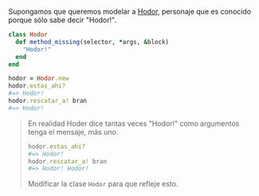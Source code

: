 Supongamos que queremos modelar a [Hodor](https://es.wikipedia.org/wiki/Anexo:Personajes_de_Canci%C3%B3n_de_hielo_y_fuego#Hodor), personaje que es conocido porque sólo sabe decir "Hodor!".

```ruby
class Hodor
  def method_missing(selector, *args, &block)
    "Hodor!"
  end
end
```

```ruby
hodor = Hodor.new
hodor.estas_ahi?
#=> Hodor!
hodor.rescatar_a! bran
#=> Hodor!
```

> En realidad Hoder dice tantas veces "Hodor!" como argumentos tenga el mensaje, más uno.
>
> ```ruby
> hodor.estas_ahi?
> #=> Hodor!
> hodor.rescatar_a! bran
> #=> Hodor! Hodor!
> ```
> Modificar la clase `Hodor` para que refleje esto.

